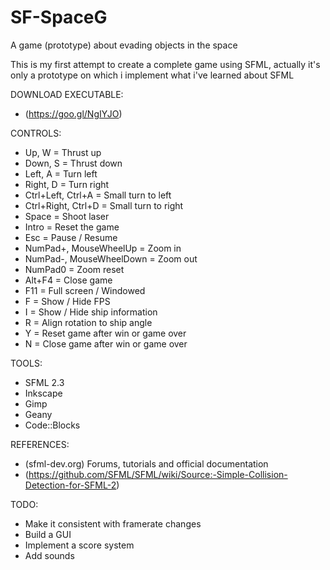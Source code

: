 # SF-SpaceG
A game (prototype) about evading objects in the space

This is my first attempt to create a complete game using SFML, actually it's only a prototype on which i implement what i've learned about SFML

DOWNLOAD EXECUTABLE:
- (https://goo.gl/NgIYJO)

CONTROLS:
- Up, W = Thrust up
- Down, S = Thrust down
- Left, A = Turn left
- Right, D = Turn right
- Ctrl+Left, Ctrl+A = Small turn to left
- Ctrl+Right, Ctrl+D = Small turn to right
- Space = Shoot laser
- Intro = Reset the game
- Esc = Pause / Resume
- NumPad+, MouseWheelUp   = Zoom in
- NumPad-, MouseWheelDown = Zoom out
- NumPad0 = Zoom reset
- Alt+F4 = Close game
- F11 = Full screen / Windowed
- F = Show / Hide FPS
- I = Show / Hide ship information
- R = Align rotation to ship angle
- Y = Reset game after win or game over
- N = Close game after win or game over

TOOLS:
- SFML 2.3
- Inkscape
- Gimp
- Geany
- Code::Blocks

REFERENCES:
- (sfml-dev.org) Forums, tutorials and official documentation
- (https://github.com/SFML/SFML/wiki/Source:-Simple-Collision-Detection-for-SFML-2)

TODO:
- Make it consistent with framerate changes
- Build a GUI
- Implement a score system
- Add sounds
